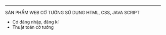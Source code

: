 ---
SẢN PHẨM WEB CỜ TƯỚNG SỬ DỤNG HTML, CSS, JAVA SCRIPT
- Có đăng nhập, đăng kí
- Thuật toán cờ tướng
  
